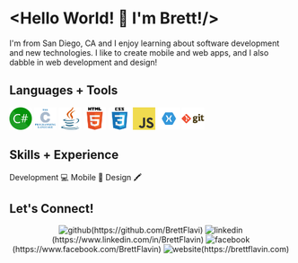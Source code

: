 # <Hello World! 👋 I'm Brett!/>

I'm from San Diego, CA and I enjoy learning about software development and new technologies. I like to create mobile and web apps, and I also dabble in web development and design! 


## Languages + Tools
<img src='https://raw.githubusercontent.com/github/explore/80688e429a7d4ef2fca1e82350fe8e3517d3494d/topics/csharp/csharp.png' alt='c-sharp' height='40'> <img src='https://raw.githubusercontent.com/github/explore/80688e429a7d4ef2fca1e82350fe8e3517d3494d/topics/c/c.png' alt='c' height='40'> <img src='https://raw.githubusercontent.com/github/explore/80688e429a7d4ef2fca1e82350fe8e3517d3494d/topics/java/java.png' alt='java' height='40'> <img src='https://raw.githubusercontent.com/github/explore/80688e429a7d4ef2fca1e82350fe8e3517d3494d/topics/html/html.png' alt='html' height='40'> <img src='https://raw.githubusercontent.com/github/explore/80688e429a7d4ef2fca1e82350fe8e3517d3494d/topics/css/css.png' alt='css' height='40'> <img src='https://raw.githubusercontent.com/github/explore/80688e429a7d4ef2fca1e82350fe8e3517d3494d/topics/javascript/javascript.png' alt='javascript' height='40'> <img src='https://raw.githubusercontent.com/github/explore/80688e429a7d4ef2fca1e82350fe8e3517d3494d/topics/xamarin/xamarin.png' alt='xamarin.forms' height='40'> <img src='https://raw.githubusercontent.com/github/explore/80688e429a7d4ef2fca1e82350fe8e3517d3494d/topics/git/git.png' alt="git" height='40'>


## Skills + Experience
Development 💻  Mobile 📱  Design 🖍


## Let's Connect!
<p align="center">
  <img src='https://cdn.jsdelivr.net/npm/simple-icons@3.0.1/icons/github.svg' alt='github' height='30'>(https://github.com/BrettFlavi)
  <img src='https://cdn.jsdelivr.net/npm/simple-icons@3.0.1/icons/linkedin.svg' alt='linkedin' height='30'>(https://www.linkedin.com/in/BrettFlavin)  
  <img src='https://cdn.jsdelivr.net/npm/simple-icons@3.0.1/icons/facebook.svg' alt='facebook' height='30'>(https://www.facebook.com/BrettFlavin)  
  <img src='https://cdn.jsdelivr.net/npm/simple-icons@3.0.1/icons/icloud.svg' alt='website' height='30'>(https://brettflavin.com) 
</p>
